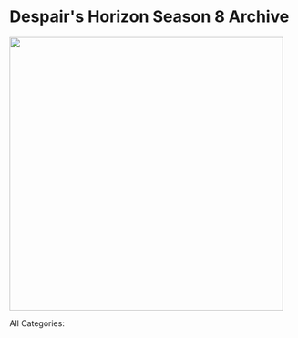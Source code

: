 # Despair's Horizon Season 8 Archive

<img src="https://cdn.discordapp.com/attachments/675339084557713419/842834599909392394/test.png" width="480">

All Categories:

